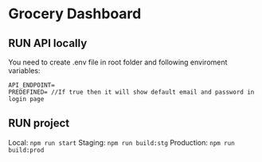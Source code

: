 # Grocery Dashboard

## RUN API locally
You need to create .env file in root folder and following enviroment variables:

```
API_ENDPOINT=
PREDEFINED= //If true then it will show default email and password in login page
```


## RUN project
Local: ```npm run start```
Staging: ```npm run build:stg```
Production: ```npm run build:prod```